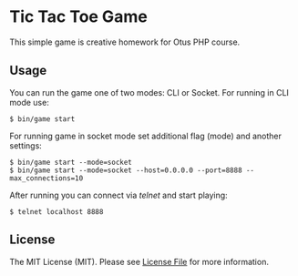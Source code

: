 # Tic Tac Toe Game

This simple game is creative homework for Otus PHP course.

## Usage
You can run the game one of two modes: CLI or Socket. For running in CLI mode use:
```
$ bin/game start
```

For running game in socket mode set additional flag (mode) and another settings:
```
$ bin/game start --mode=socket
$ bin/game start --mode=socket --host=0.0.0.0 --port=8888 --max_connections=10
```

After running you can connect via _telnet_ and start playing:
```
$ telnet localhost 8888
```

## License
The MIT License (MIT). Please see [License File](LICENSE.md) for more information.